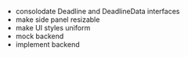 - consolodate Deadline and DeadlineData interfaces
- make side panel resizable
- make UI styles uniform
- mock backend
- implement backend